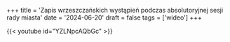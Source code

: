 +++
title = 'Zapis wrzeszczańskich wystąpień podczas absolutoryjnej sesji rady miasta'
date = '2024-06-20'
draft = false
tags = ['wideo']
+++

{{< youtube id="YZLNpcAQbGc" >}}


